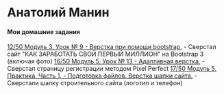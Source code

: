 

# Анатолий Манин

#### Мои домашние задания
[12/50 Модуль 3. Урок № 9 - Верстка при помощи bootstrap.](https://av-63.github.io/lesson_9/) - Сверстал сайт "КАК ЗАРАБОТАТЬ СВОЙ ПЕРВЫЙ МИЛЛИОН" на Bootstrap 3 (включая фото)
[16/50 Модуль 5. Урок № 13 - Адаптивная верстка.](https://av-63.github.io/lesson_13/) - Сверстал страницу регистрации методом Pixel Perfect
[17/50 Модуль 5. Практика. Часть 1. - Подготовка файлов. Верстка шапки сайта.](https://av-63.github.io/lesson_17/) - Сверстали шапку строительного сайта (логотип и телефон)
